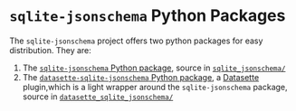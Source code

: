 # `sqlite-jsonschema` Python Packages

The `sqlite-jsonschema` project offers two python packages for easy distribution. They are:

1. The [`sqlite-jsonschema` Python package](https://pypi.org/project/sqlite-jsonschema/), source in [`sqlite_jsonschema/`](./sqlite_jsonschema/README.md)
2. The [`datasette-sqlite-jsonschema` Python package](https://pypi.org/project/sqlite-jsonschema/), a [Datasette](https://datasette.io/) plugin,which is a light wrapper around the `sqlite-jsonschema` package, source in [`datasette_sqlite_jsonschema/`](./datasette_sqlite_jsonschema/README.md)
